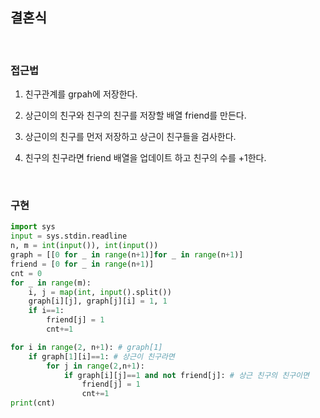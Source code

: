 ## 결혼식

</br>

### 접근법
1. 친구관계를 grpah에 저장한다.  

2. 상근이의 친구와 친구의 친구를 저장할 배열 friend를 만든다.  

3. 상근이의 친구를 먼저 저장하고 상근이 친구들을 검사한다.  

4. 친구의 친구라면 friend 배열을 업데이트 하고 친구의 수를 +1한다.

</br>

### 구현

```python
import sys
input = sys.stdin.readline
n, m = int(input()), int(input())
graph = [[0 for _ in range(n+1)]for _ in range(n+1)]
friend = [0 for _ in range(n+1)]
cnt = 0
for _ in range(m):
    i, j = map(int, input().split())
    graph[i][j], graph[j][i] = 1, 1
    if i==1:
        friend[j] = 1
        cnt+=1

for i in range(2, n+1): # graph[1]
    if graph[1][i]==1: # 상근이 친구라면
        for j in range(2,n+1):
            if graph[i][j]==1 and not friend[j]: # 상근 친구의 친구이면
                friend[j] = 1
                cnt+=1
print(cnt)
```